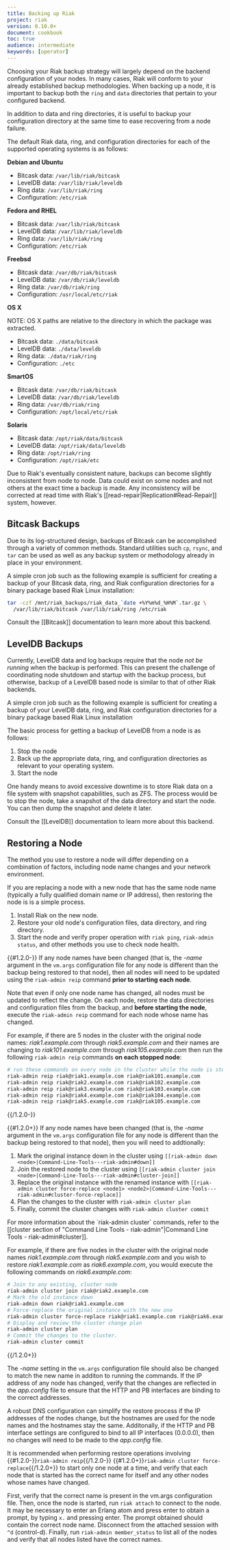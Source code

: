 ```yaml
---
title: Backing up Riak
project: riak
version: 0.10.0+
document: cookbook
toc: true
audience: intermediate
keywords: [operator]
---
```


Choosing your Riak backup strategy will largely depend on the backend
configuration of your nodes. In many cases, Riak will conform to your
already established backup methodologies. When backing up a node, it is
important to backup both the `ring` and `data` directories that pertain
to your configured backend.

In addition to data and ring directories, it is useful to backup your
configuration directory at the same time to ease recovering from a
node failure.

The default Riak data, ring, and configuration directories for each of
the supported operating systems is as follows:

**Debian and Ubuntu**

* Bitcask data: `/var/lib/riak/bitcask`
* LevelDB data: `/var/lib/riak/leveldb`
* Ring data: `/var/lib/riak/ring`
* Configuration: `/etc/riak`

**Fedora and RHEL**

* Bitcask data: `/var/lib/riak/bitcask`
* LevelDB data: `/var/lib/riak/leveldb`
* Ring data: `/var/lib/riak/ring`
* Configuration: `/etc/riak`

**Freebsd**

* Bitcask data: `/var/db/riak/bitcask`
* LevelDB data: `/var/db/riak/leveldb`
* Ring data: `/var/db/riak/ring`
* Configuration: `/usr/local/etc/riak`

**OS X**

NOTE: OS X paths are relative to the directory in which the
package was extracted.

* Bitcask data: `./data/bitcask`
* LevelDB data: `./data/leveldb`
* Ring data: `./data/riak/ring`
* Configuration: `./etc`

**SmartOS**

* Bitcask data: `/var/db/riak/bitcask`
* LevelDB data: `/var/db/riak/leveldb`
* Ring data: `/var/db/riak/ring`
* Configuration: `/opt/local/etc/riak`

**Solaris**

* Bitcask data: `/opt/riak/data/bitcask`
* LevelDB data: `/opt/riak/data/leveldb`
* Ring data: `/opt/riak/ring`
* Configuration: `/opt/riak/etc`

<div class="info">
Due to Riak's eventually consistent nature, backups can become slightly
inconsistent from node to node. Data could exist on some nodes and not
others at the exact time a backup is made. Any inconsistency will be
corrected at read time with Riak's [[read-repair|Replication#Read-Repair]] system, however.
</div>

## Bitcask Backups
Due to its log-structured design, backups of Bitcask can be accomplished
through a variety of common methods. Standard utilities such `cp`, `rsync`,
and `tar` can be used as well as any backup system or methodology already
in place in your environment.

A simple cron job such as the following example is sufficient for creating
a backup of your Bitcask data, ring, and Riak configuration directories
for a binary package based Riak Linux installation:

```bash
tar -czf /mnt/riak_backups/riak_data_`date +%Y%m%d_%H%M`.tar.gz \
  /var/lib/riak/bitcask /var/lib/riak/ring /etc/riak
```

Consult the [[Bitcask]] documentation to learn more about this backend.

## LevelDB Backups
Currently, LevelDB data and log backups require that the node
*not be running* when the backup is performed. This can present the challenge
of coordinating node shutdown and startup with the backup process, but
otherwise, backup of a LevelDB based node is similar to that of other
Riak backends.

A simple cron job such as the following example is sufficient for creating
a backup of your LevelDB data, ring, and Riak configuration directories
for a binary package based Riak Linux installation

The basic process for getting a backup of LevelDB from a node is as follows:

1. Stop the node
2. Back up the appropriate data, ring, and configuration directories as
   relevant to your operating system.
3. Start the node

<div class="info">One handy means to avoid excessive downtime is to store Riak data on a file system with snapshot capabilities, such as ZFS. The process would be to stop the node, take a snapshot of the data directory and start the node. You can then dump the snapshot and delete it later.</div>

Consult the [[LevelDB]] documentation to learn more about this backend.

## Restoring a Node
The method you use to restore a node will differ depending on a combination
of factors, including node name changes and your network environment.

If you are replacing a node with a new node that has the same node name
(typically a fully qualified domain name or IP address), then restoring the
node is is a simple process.

1. Install Riak on the new node.
2. Restore your old node's configuration files, data directory, and ring
   directory.
3. Start the node and verify proper operation with `riak ping`,
   `riak-admin status`, and other methods you use to check node health.

{{#1.2.0-}}
If any node names have been changed (that is, the *-name* argument in the
`vm.args` configuration file for any node is different than the backup being
restored to that node), then all nodes will need to be updated using the
`riak-admin reip` command **prior to starting each node**.

Note that even if only one node name has changed, all nodes must be updated
to reflect the change. On each node, restore the data directories and
configuration files from the backup, and **before starting the node**,
execute the `riak-admin reip` command for each node whose name has changed.

For example, if there are 5 nodes in the cluster with the original node
names: *riak1.example.com* through *riak5.example.com* and their names are
changing to *riak101.example.com* through *riak105.example.com* then run the
following `riak-admin reip` commands **on each stopped node**:

```bash
# run these commands on every node in the cluster while the node is stopped
riak-admin reip riak@riak1.example.com riak@riak101.example.com
riak-admin reip riak@riak2.example.com riak@riak102.example.com
riak-admin reip riak@riak3.example.com riak@riak103.example.com
riak-admin reip riak@riak4.example.com riak@riak104.example.com
riak-admin reip riak@riak5.example.com riak@riak105.example.com
```
{{/1.2.0-}}

{{#1.2.0+}}
If any node names have been changed (that is, the *-name* argument in the
`vm.args` configuration file for any node is different than the backup being
restored to that node), then you will need to addtionally:

1. Mark the original instance down in the cluster using 
`[[riak-admin down <node>|Command-Line-Tools---riak-admin#down]]`
2. Join the restored node to the cluster using 
`[[riak-admin cluster join <node>|Command-Line-Tools---riak-admin#cluster-join]]`
3. Replace the original instance with the renamed instance with 
`[[riak-admin cluster force-replace <node1> <node2>|Command-Line-Tools---riak-admin#cluster-force-replace]]`
4. Plan the changes to the cluster with 
`riak-admin cluster plan`
5. Finally, commit the cluster changes with 
`riak-admin cluster commit`

<div class="info">For more information about the `riak-admin cluster` commands,
refer to the [[cluster section of "Command Line Tools - riak-admin"|Command Line Tools - riak-admin#cluster]].</div>

For example, if there are five nodes in the cluster with the original node
names *riak1.example.com* through *riak5.example.com* and you wish to restore
*riak1.example.com* as *riak6.example.com*, you would execute the following
commands on *riak6.example.com*:


```bash
# Join to any existing, cluster node
riak-admin cluster join riak@riak2.example.com
# Mark the old instance down
riak-admin down riak@riak1.example.com
# Force-replace the original instance with the new one
riak-admin cluster force-replace riak@riak1.example.com riak@riak6.example.com
# Display and review the cluster change plan
riak-admin cluster plan
# Commit the changes to the cluster.
riak-admin cluster commit
```
{{/1.2.0+}}

The *-name* setting in the `vm.args` configuration file should also be changed
to match the new name in additon to running the commands. If the IP address of
any node has changed, verify that the changes are reflected in the *app.config*
file to ensure that the HTTP and PB interfaces are binding to the correct
addresses.

A robust DNS configuration can simplify the restore process if the IP addresses
of the nodes change, but the hostnames are used for the node names and the
hostnames stay the same. Additonally, if the HTTP and PB interface settings are
configured to bind to all IP interfaces (0.0.0.0), then no changes will need to
be made to the *app.config* file.

It is recommended when performing restore operations involving 
{{#1.2.0-}}`riak-admin reip`{{/1.2.0-}}
{{#1.2.0+}}`riak-admin cluster force-replace`{{/1.2.0+}} 
to start only one node at a time, and verify that each node that is
started has the correct name for itself and any other nodes whose names have
changed.

First, verify that the correct name is present in the vm.args configuration
file. Then, once the node is started, run `riak attach` to connect to the node.
It may be necessary to enter an Erlang atom and press enter to obtain a prompt,
by typing `x.` and pressing enter. The prompt obtained should contain the
correct node name. Disconnect from the attached session with `^d` (control-d).
Finally, run `riak-admin member_status` to list all of the nodes and verify
that all nodes listed have the correct names.
